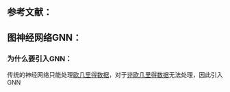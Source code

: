 ## 参考文献：

## 图神经网络GNN：

### 为什么要引入GNN：

传统的神经网络只能处理[欧几里得数据](https://www.cnblogs.com/BlairGrowing/p/15802921.html)，对于[非欧几里得数据](https://www.cnblogs.com/BlairGrowing/p/15802921.html)无法处理，因此引入GNN
